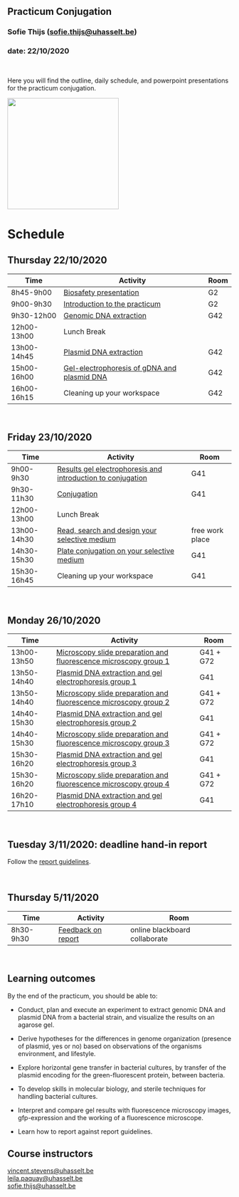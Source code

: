 ## Practicum Conjugation
### Sofie Thijs (sofie.thijs@uhasselt.be)
### date: 22/10/2020


&nbsp;
&nbsp;
&nbsp;


Here you will find the outline, daily schedule, and powerpoint presentations for the practicum conjugation.


<img src="https://cdn.dribbble.com/users/1105422/screenshots/3165529/bacterias.gif" width="250px">


# Schedule
## Thursday 22/10/2020
| Time  | Activity | Room |
| ------------- | ------------- |------------- |
| 8h45-9h00     | [Biosafety presentation](https://github.com/Sofie8/Practicum_conjugation_MOGEN/blob/main/Biosafety.md)| G2 |
| 9h00-9h30   | [Introduction to the practicum](https://github.com/Sofie8/Practicum_conjugation_MOGEN/blob/main/1_Introduction.pptx)| G2 |
| 9h30-12h00   | [Genomic DNA extraction](https://github.com/Sofie8/Practicum_conjugation_MOGEN/blob/main/gDNA%2Bplasmid%2BGEF.md)| G42 |
| 12h00-13h00   | Lunch Break  |
| 13h00-14h45   | [Plasmid DNA extraction](https://github.com/Sofie8/Practicum_conjugation_MOGEN/blob/main/gDNA+plasmid+GEF.md)| G42 |
| 15h00-16h00   | [Gel-electrophoresis of gDNA and plasmid DNA](https://github.com/Sofie8/Practicum_conjugation_MOGEN/blob/main/gDNA+plasmid+GEF.md)| G42 |
| 16h00-16h15   | Cleaning up your workspace | G42 |

&nbsp;

## Friday 23/10/2020
| Time  | Activity | Room |
| ------------- | ------------- |------------- |
| 9h00-9h30   | [Results gel electrophoresis and introduction to conjugation]()| G41 |
| 9h30-11h30   | [Conjugation](https://github.com/Sofie8/Practicum_conjugation_MOGEN/blob/main/Conjugation.md)| G41 |
| 12h00-13h00   | Lunch Break  |
| 13h00-14h30   | [Read, search and design your selective medium](https://github.com/Sofie8/Practicum_conjugation_MOGEN/blob/main/Conjugation.md) | free work place |
| 14h30-15h30   | [Plate conjugation on your selective medium](https://github.com/Sofie8/Practicum_conjugation_MOGEN/blob/main/Conjugation.md)| G41 |
| 15h30-16h45   | Cleaning up your workspace | G41 |

&nbsp;

## Monday 26/10/2020
| Time  | Activity | Room |
| ------------- | ------------- |------------- |
| 13h00-13h50   | [Microscopy slide preparation and fluorescence microscopy group 1](https://github.com/Sofie8/Practicum_conjugation_MOGEN/blob/main/Microscopy%20and%20GEF.md)| G41 + G72 |
| 13h50-14h40   | [Plasmid DNA extraction and gel electrophoresis group 1](https://github.com/Sofie8/Practicum_conjugation_MOGEN/blob/main/Microscopy%20and%20GEF.md)| G41 |
| 13h50-14h40   | [Microscopy slide preparation and fluorescence microscopy group 2](https://github.com/Sofie8/Practicum_conjugation_MOGEN/blob/main/Microscopy%20and%20GEF.md)| G41 + G72 |
| 14h40-15h30   | [Plasmid DNA extraction and gel electrophoresis group 2](https://github.com/Sofie8/Practicum_conjugation_MOGEN/blob/main/Microscopy%20and%20GEF.md)| G41 |
| 14h40-15h30   | [Microscopy slide preparation and fluorescence microscopy group 3](https://github.com/Sofie8/Practicum_conjugation_MOGEN/blob/main/Microscopy%20and%20GEF.md)| G41 + G72 |
| 15h30-16h20   | [Plasmid DNA extraction and gel electrophoresis group 3](https://github.com/Sofie8/Practicum_conjugation_MOGEN/blob/main/Microscopy%20and%20GEF.md)| G41 |
| 15h30-16h20   | [Microscopy slide preparation and fluorescence microscopy group 4](https://github.com/Sofie8/Practicum_conjugation_MOGEN/blob/main/Microscopy%20and%20GEF.md)| G41 + G72 |
| 16h20-17h10   | [Plasmid DNA extraction and gel electrophoresis group 4](https://github.com/Sofie8/Practicum_conjugation_MOGEN/blob/main/Microscopy%20and%20GEF.md)| G41 |

&nbsp;

## Tuesday 3/11/2020: deadline hand-in report 
Follow the [report guidelines](https://github.com/Sofie8/Practicum_conjugation_MOGEN/blob/main/report_guidelines.md).

&nbsp;

## Thursday 5/11/2020
| Time  | Activity | Room |
| ------------- | ------------- |------------- |
| 8h30-9h30| [Feedback on report]() | online blackboard collaborate |

&nbsp;

## Learning outcomes
By the end of the practicum, you should be able to:  

- Conduct, plan and execute an experiment to extract genomic DNA and plasmid DNA from a bacterial strain, and visualize the results on an agarose gel.  

- Derive hypotheses for the differences in genome organization (presence of plasmid, yes or no) based on observations of the organisms environment, and lifestyle.  

- Explore horizontal gene transfer in bacterial cultures, by transfer of the plasmid encoding for the green-fluorescent protein, between bacteria.  

- To develop skills in molecular biology, and sterile techniques for handling bacterial cultures.  

- Interpret and compare gel results with fluorescence microscopy images, gfp-expression and the working of a fluorescence microscope.  

- Learn how to report against report guidelines.  


## Course instructors
vincent.stevens@uhasselt.be  
leila.paquay@uhasselt.be  
sofie.thijs@uhasselt.be  
